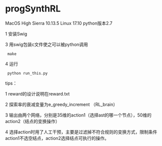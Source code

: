 # progSynthRL

MacOS High Sierra 10.13.5
Linux 17.10
python版本2.7


1 安装Swig 

3 用swig包装c文件使之可以被python调用
  
     make 
   
4 运行

     python run_this.py 
  
tips： 

  1 reward的设计说明在reward.txt
  
  2 探索率的衰减变量为e_greedy_increment （RL_brain）
  
  3 输出由两个网络，分别是35维的action1（选择ast的哪一个节点），50维的action2（结点的变换操作）
  
  4 选择action时用了人工干预，主要是过滤掉不符合规则的变换方式，限制条件action1不选空结点，action2选择结点可执行的操作。
